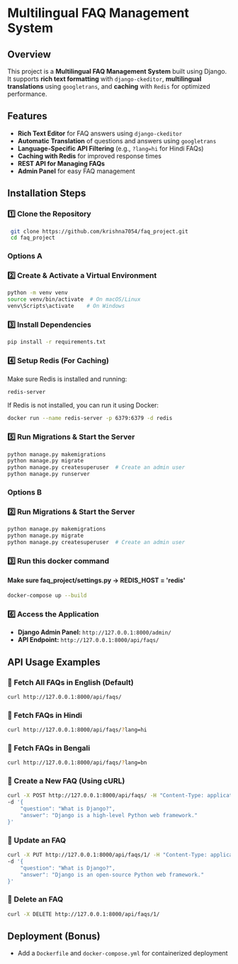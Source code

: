 # Multilingual FAQ Management System

## Overview

This project is a **Multilingual FAQ Management System** built using Django. It supports **rich text formatting** with `django-ckeditor`, **multilingual translations** using `googletrans`, and **caching** with `Redis` for optimized performance.

## Features

- **Rich Text Editor** for FAQ answers using `django-ckeditor`
- **Automatic Translation** of questions and answers using `googletrans`
- **Language-Specific API Filtering** (e.g., `?lang=hi` for Hindi FAQs)
- **Caching with Redis** for improved response times
- **REST API for Managing FAQs**
- **Admin Panel** for easy FAQ management

## Installation Steps

### 1️⃣ Clone the Repository

```bash
 git clone https://github.com/krishna7054/faq_project.git
 cd faq_project
```
###  Options A 
### 2️⃣ Create & Activate a Virtual Environment

```bash
python -m venv venv
source venv/bin/activate  # On macOS/Linux
venv\Scripts\activate    # On Windows
```

### 3️⃣ Install Dependencies

```bash
pip install -r requirements.txt
```

### 4️⃣ Setup Redis (For Caching)

Make sure Redis is installed and running:

```bash
redis-server
```

If Redis is not installed, you can run it using Docker:

```bash
docker run --name redis-server -p 6379:6379 -d redis
```

### 5️⃣ Run Migrations & Start the Server

```bash
python manage.py makemigrations
python manage.py migrate
python manage.py createsuperuser  # Create an admin user
python manage.py runserver
```

###  Options B
### 2️⃣ Run Migrations & Start the Server

```bash
python manage.py makemigrations
python manage.py migrate
python manage.py createsuperuser  # Create an admin user
```
### 3️⃣ Run this docker command
#### Make sure faq_project/settings.py -> REDIS_HOST = 'redis'
```bash
docker-compose up --build  
```

### 6️⃣ Access the Application

- **Django Admin Panel:** `http://127.0.0.1:8000/admin/`
- **API Endpoint:** `http://127.0.0.1:8000/api/faqs/`

## API Usage Examples

### 🔹 Fetch All FAQs in English (Default)

```bash
curl http://127.0.0.1:8000/api/faqs/
```

### 🔹 Fetch FAQs in Hindi

```bash
curl http://127.0.0.1:8000/api/faqs/?lang=hi
```

### 🔹 Fetch FAQs in Bengali

```bash
curl http://127.0.0.1:8000/api/faqs/?lang=bn
```

### 🔹 Create a New FAQ (Using cURL)

```bash
curl -X POST http://127.0.0.1:8000/api/faqs/ -H "Content-Type: application/json" \
-d '{
    "question": "What is Django?",
    "answer": "Django is a high-level Python web framework."
}'
```

### 🔹 Update an FAQ

```bash
curl -X PUT http://127.0.0.1:8000/api/faqs/1/ -H "Content-Type: application/json" \
-d '{
    "question": "What is Django?",
    "answer": "Django is an open-source Python web framework."
}'
```

### 🔹 Delete an FAQ

```bash
curl -X DELETE http://127.0.0.1:8000/api/faqs/1/
```

## Deployment (Bonus)

- Add a `Dockerfile` and `docker-compose.yml` for containerized deployment

